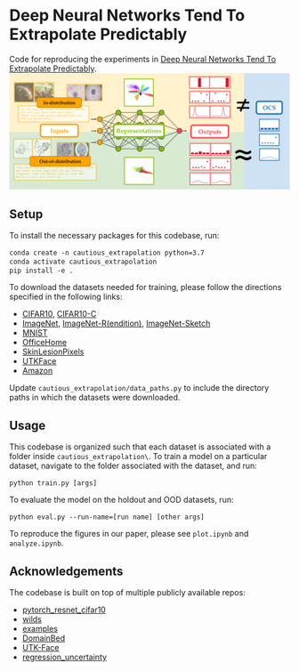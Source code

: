 # Deep Neural Networks Tend To Extrapolate Predictably
Code for reproducing the experiments in [Deep Neural Networks Tend To Extrapolate Predictably]().
![](teaser.png)
## Setup
To install the necessary packages for this codebase, run:
```
conda create -n cautious_extrapolation python=3.7
conda activate cautious_extrapolation
pip install -e .
```
To download the datasets needed for training, please follow the directions specified in the following links:
- [CIFAR10](https://www.cs.toronto.edu/~kriz/cifar.html),  [CIFAR10-C](https://zenodo.org/record/2535967)
- [ImageNet](https://www.image-net.org/download.php), [ImageNet-R(endition)](https://github.com/hendrycks/imagenet-r), [ImageNet-Sketch](https://github.com/HaohanWang/ImageNet-Sketch)
- [MNIST](https://pytorch.org/vision/0.15/datasets.html)
- [OfficeHome](https://github.com/facebookresearch/DomainBed)
- [SkinLesionPixels](https://github.com/fregu856/regression_uncertainty)
- [UTKFace](https://www.kaggle.com/datasets/nipunarora8/age-gender-and-ethnicity-face-data-csv)
- [Amazon](https://wilds.stanford.edu/get_started/)

Update `cautious_extrapolation/data_paths.py` to include the directory paths in which the datasets were downloaded.
## Usage
This codebase is organized such that each dataset is associated with a folder inside `cautious_extrapolation\`. To train a model on a particular dataset, navigate to the folder associated with the  dataset, and run:
```
python train.py [args]
```
To evaluate the model on the holdout and OOD datasets, run:
```
python eval.py --run-name=[run name] [other args]
```
To reproduce the figures in our paper, please see `plot.ipynb` and `analyze.ipynb`.
## Acknowledgements
The codebase is built on top of multiple publicly available repos:
- [pytorch_resnet_cifar10](https://github.com/akamaster/pytorch_resnet_cifar10)
- [wilds](https://github.com/p-lambda/wilds)
- [examples](https://github.com/pytorch/examples)
- [DomainBed](https://github.com/facebookresearch/DomainBed)
- [UTK-Face](https://github.com/ArminBaz/UTK-Face)
- [regression_uncertainty](https://github.com/fregu856/regression_uncertainty)